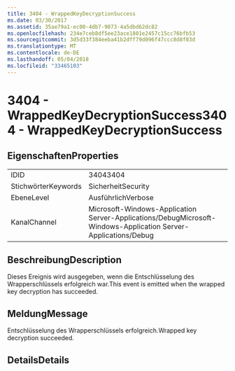 ```yaml
---
title: 3404 - WrappedKeyDecryptionSuccess
ms.date: 03/30/2017
ms.assetid: 35ae79a1-ec00-4db7-9073-4a5dbd62dc82
ms.openlocfilehash: 234e7ceb8df5ee23ace1801e2457c15cc76bfb53
ms.sourcegitcommit: 3d5d33f384eeba41b2dff79d096f47ccc8d8f03d
ms.translationtype: MT
ms.contentlocale: de-DE
ms.lasthandoff: 05/04/2018
ms.locfileid: "33465103"
---
```

# <a name="3404---wrappedkeydecryptionsuccess"></a><span data-ttu-id="259ba-102">3404 - WrappedKeyDecryptionSuccess</span><span class="sxs-lookup"><span data-stu-id="259ba-102">3404 - WrappedKeyDecryptionSuccess</span></span>
## <a name="properties"></a><span data-ttu-id="259ba-103">Eigenschaften</span><span class="sxs-lookup"><span data-stu-id="259ba-103">Properties</span></span>  
  
|||  
|-|-|  
|<span data-ttu-id="259ba-104">ID</span><span class="sxs-lookup"><span data-stu-id="259ba-104">ID</span></span>|<span data-ttu-id="259ba-105">3404</span><span class="sxs-lookup"><span data-stu-id="259ba-105">3404</span></span>|  
|<span data-ttu-id="259ba-106">Stichwörter</span><span class="sxs-lookup"><span data-stu-id="259ba-106">Keywords</span></span>|<span data-ttu-id="259ba-107">Sicherheit</span><span class="sxs-lookup"><span data-stu-id="259ba-107">Security</span></span>|  
|<span data-ttu-id="259ba-108">Ebene</span><span class="sxs-lookup"><span data-stu-id="259ba-108">Level</span></span>|<span data-ttu-id="259ba-109">Ausführlich</span><span class="sxs-lookup"><span data-stu-id="259ba-109">Verbose</span></span>|  
|<span data-ttu-id="259ba-110">Kanal</span><span class="sxs-lookup"><span data-stu-id="259ba-110">Channel</span></span>|<span data-ttu-id="259ba-111">Microsoft-Windows-Application Server-Applications/Debug</span><span class="sxs-lookup"><span data-stu-id="259ba-111">Microsoft-Windows-Application Server-Applications/Debug</span></span>|  
  
## <a name="description"></a><span data-ttu-id="259ba-112">Beschreibung</span><span class="sxs-lookup"><span data-stu-id="259ba-112">Description</span></span>  
 <span data-ttu-id="259ba-113">Dieses Ereignis wird ausgegeben, wenn die Entschlüsselung des Wrapperschlüssels erfolgreich war.</span><span class="sxs-lookup"><span data-stu-id="259ba-113">This event is emitted when the wrapped key decryption has succeeded.</span></span>  
  
## <a name="message"></a><span data-ttu-id="259ba-114">Meldung</span><span class="sxs-lookup"><span data-stu-id="259ba-114">Message</span></span>  
 <span data-ttu-id="259ba-115">Entschlüsselung des Wrapperschlüssels erfolgreich.</span><span class="sxs-lookup"><span data-stu-id="259ba-115">Wrapped key decryption succeeded.</span></span>  
  
## <a name="details"></a><span data-ttu-id="259ba-116">Details</span><span class="sxs-lookup"><span data-stu-id="259ba-116">Details</span></span>
